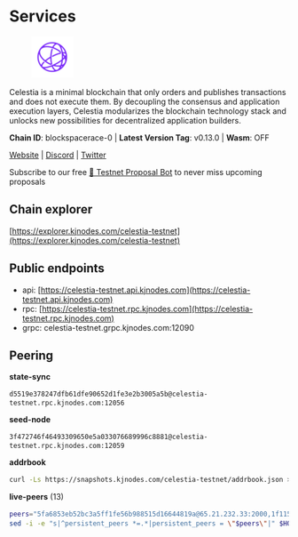 # Services

<figure><img src="https://raw.githubusercontent.com/kj89/cosmos-images/main/logos/celestia.png" alt=""><figcaption></figcaption></figure>

Celestia is a minimal blockchain that only orders and publishes transactions and  does not execute them. By decoupling the consensus and application execution layers,  Celestia modularizes the blockchain technology stack and unlocks new possibilities  for decentralized application builders.

**Chain ID**: blockspacerace-0 | **Latest Version Tag**: v0.13.0 | **Wasm**: OFF

[Website](https://celestia.org) | [Discord](https://discord.gg/celestiacommunity) | [Twitter](https://twitter.com/CelestiaOrg)



Subscribe to our free [🤖 Testnet Proposal Bot](https://t.me/kjnodes_testnet_proposal_bot) to never miss upcoming proposals


## Chain explorer
[https://explorer.kjnodes.com/celestia-testnet](https://explorer.kjnodes.com/celestia-testnet)

## Public endpoints

* api: [https://celestia-testnet.api.kjnodes.com](https://celestia-testnet.api.kjnodes.com)
* rpc: [https://celestia-testnet.rpc.kjnodes.com](https://celestia-testnet.rpc.kjnodes.com)
* grpc: celestia-testnet.grpc.kjnodes.com:12090

## Peering

**state-sync**

```text
d5519e378247dfb61dfe90652d1fe3e2b3005a5b@celestia-testnet.rpc.kjnodes.com:12056
```

**seed-node**

```text
3f472746f46493309650e5a033076689996c8881@celestia-testnet.rpc.kjnodes.com:12059
```

**addrbook**
```bash
curl -Ls https://snapshots.kjnodes.com/celestia-testnet/addrbook.json > $HOME/.celestia-app/config/addrbook.json
```

**live-peers** (13)
```bash
peers="5fa6853eb52bc3a5ff1fe56b988515d16644819a@65.21.232.33:2000,1f11577400a5caadedc01261e0f4902983445fb1@46.4.53.94:26656,6c73374cb78a543e2dd3eb218c29386392da2cf5@35.210.99.77:26656,46d3f4a8341c4523f4cafc778075688022280973@95.217.113.104:26656,ae95e8d93a0822a763823551c163d15d4cdce944@116.202.227.117:20656,c054b3a758977691e284b04240efecfb5a56986b@195.201.197.4:20656,8f14ec71e1d712c912c27485a169c2519628cfb6@185.225.232.196:21656,c97019ef9ee43e93ad9019514b612e6b8363c3fd@138.201.63.38:26686,ad9f58823af591c23254347ade010166d5d6334b@135.181.216.54:2150,6df4a6d0db5a771b84055646fe3814c655dd3428@95.216.163.64:26656,f7916ed6f294f94740b98b5a7f21d368589fee56@202.61.194.254:60956,0096a95343de3097594ebebc66542ed4a4167f2a@65.109.159.227:26656,d5519e378247dfb61dfe90652d1fe3e2b3005a5b@65.109.68.190:12056"
sed -i -e "s|^persistent_peers *=.*|persistent_peers = \"$peers\"|" $HOME/.celestia-app/config/config.toml
```
